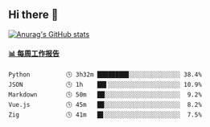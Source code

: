 ## Hi there 👋

[![Anurag's GitHub stats](https://github-readme-stats-orilights.vercel.app/api?username=orilights)](https://github.com/anuraghazra/github-readme-stats)

<!--
**OriLight152/OriLight152** is a ✨ _special_ ✨ repository because its `README.md` (this file) appears on your GitHub profile.

Here are some ideas to get you started:

- 🔭 I’m currently working on ...
- 🌱 I’m currently learning ...
- 👯 I’m looking to collaborate on ...
- 🤔 I’m looking for help with ...
- 💬 Ask me about ...
- 📫 How to reach me: ...
- 😄 Pronouns: ...
- ⚡ Fun fact: ...
-->

<!-- waka-box start -->
#### <a href="https://gist.github.com/92c8d5b388768c10efcba86e82b7c4fb" target="_blank">📊 每周工作报告</a>
```text
Python          🕓 3h32m ████████▊░░░░░░░░░░░░░░ 38.4%
JSON            🕓 1h    ██▌░░░░░░░░░░░░░░░░░░░░ 10.9%
Markdown        🕓 50m   ██░░░░░░░░░░░░░░░░░░░░░  9.2%
Vue.js          🕓 45m   █▉░░░░░░░░░░░░░░░░░░░░░  8.2%
Zig             🕓 41m   █▋░░░░░░░░░░░░░░░░░░░░░  7.5%
```
<!-- Powered by https://github.com/journey-ad/waka-box-go . -->
<!-- waka-box end -->
